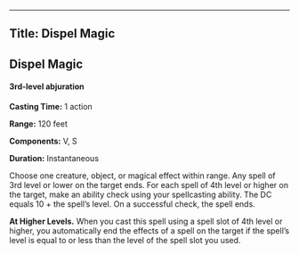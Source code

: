 -------------------------
Title: Dispel Magic
-------------------------

## Dispel Magic

#### 3rd-level abjuration


**Casting Time:** 1 action 

**Range:** 120 feet 

**Components:** V, S 

**Duration:** Instantaneous


Choose one creature, object, or magical effect within range. Any spell
of 3rd level or lower on the target ends. For each spell of 4th level or
higher on the target, make an ability check using your spellcasting
ability. The DC equals 10 + the spell’s level. On a successful check,
the spell ends.

**At Higher Levels.** When you cast this spell using a spell
slot of 4th level or higher, you automatically end the effects of a
spell on the target if the spell’s
level is equal to or less than the level of the spell slot you used.



